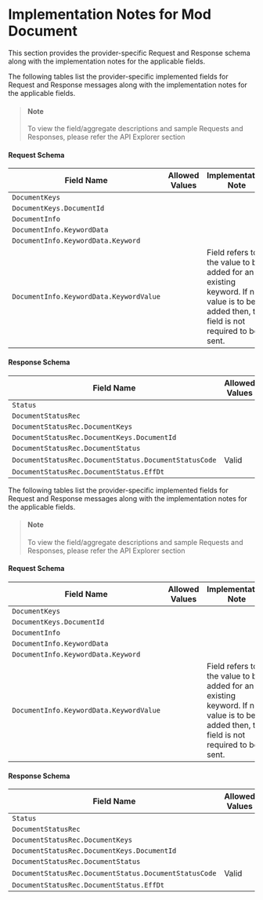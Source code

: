 # Implementation Notes for Mod Document
This section provides the provider-specific Request and Response schema along with the implementation notes for the applicable fields.
<!-- 
type: tab 
titles: Director, Nautilus 
-->


The following tables list the provider-specific implemented fields for Request and Response messages along with the implementation notes for the applicable fields. 


<!-- theme: info -->
> #### Note
> 
> To view the field/aggregate descriptions and sample Requests and Responses, please refer the API Explorer section


#### Request Schema
|Field Name|Allowed Values|Implementation Note|
|----|----|----|
|`DocumentKeys`||  |
|`DocumentKeys.DocumentId`||  |
|`DocumentInfo`||  |
|`DocumentInfo.KeywordData`||  |
|`DocumentInfo.KeywordData.Keyword`||  |
|`DocumentInfo.KeywordData.KeywordValue`||Field refers to the value to be added for an existing keyword. If no value is to be added then, this field is not required to be sent.|
#### Response Schema
|Field Name|Allowed Values|Implementation Note|
|----|----|----|
|`Status`||  |
|`DocumentStatusRec`||  |
|`DocumentStatusRec.DocumentKeys`||  |
|`DocumentStatusRec.DocumentKeys.DocumentId`||  |
|`DocumentStatusRec.DocumentStatus`||  |
|`DocumentStatusRec.DocumentStatus.DocumentStatusCode`|Valid|  |
|`DocumentStatusRec.DocumentStatus.EffDt`||  |
<!-- type: tab -->


The following tables list the provider-specific implemented fields for Request and Response messages along with the implementation notes for the applicable fields. 


<!-- theme: info -->
> #### Note
> 
> To view the field/aggregate descriptions and sample Requests and Responses, please refer the API Explorer section


#### Request Schema
|Field Name|Allowed Values|Implementation Note|
|----|----|----|
|`DocumentKeys`||  |
|`DocumentKeys.DocumentId`||  |
|`DocumentInfo`||  |
|`DocumentInfo.KeywordData`||  |
|`DocumentInfo.KeywordData.Keyword`||  |
|`DocumentInfo.KeywordData.KeywordValue`||Field refers to the value to be added for an existing keyword. If no value is to be added then, this field is not required to be sent.|
#### Response Schema
|Field Name|Allowed Values|Implementation Note|
|----|----|----|
|`Status`||  |
|`DocumentStatusRec`||  |
|`DocumentStatusRec.DocumentKeys`||  |
|`DocumentStatusRec.DocumentKeys.DocumentId`||  |
|`DocumentStatusRec.DocumentStatus`||  |
|`DocumentStatusRec.DocumentStatus.DocumentStatusCode`|Valid|  |
|`DocumentStatusRec.DocumentStatus.EffDt`||  |
<!-- type: tab-end -->

